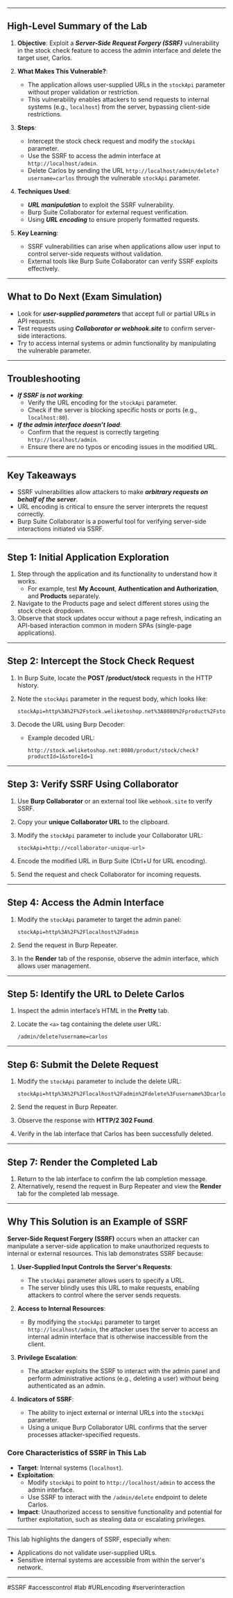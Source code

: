 
---

## **High-Level Summary of the Lab**

1. **Objective**: Exploit a **_Server-Side Request Forgery (SSRF)_** vulnerability in the stock check feature to access the admin interface and delete the target user, Carlos.
    
2. **What Makes This Vulnerable?**:
    
    - The application allows user-supplied URLs in the `stockApi` parameter without proper validation or restriction.
    - This vulnerability enables attackers to send requests to internal systems (e.g., `localhost`) from the server, bypassing client-side restrictions.
3. **Steps**:
    
    - Intercept the stock check request and modify the `stockApi` parameter.
    - Use the SSRF to access the admin interface at `http://localhost/admin`.
    - Delete Carlos by sending the URL `http://localhost/admin/delete?username=carlos` through the vulnerable `stockApi` parameter.
4. **Techniques Used**:
    
    - **_URL manipulation_** to exploit the SSRF vulnerability.
    - Burp Suite Collaborator for external request verification.
    - Using **_URL encoding_** to ensure properly formatted requests.
5. **Key Learning**:
    
    - SSRF vulnerabilities can arise when applications allow user input to control server-side requests without validation.
    - External tools like Burp Suite Collaborator can verify SSRF exploits effectively.

---

## **What to Do Next (Exam Simulation)**

- Look for **_user-supplied parameters_** that accept full or partial URLs in API requests.
- Test requests using **_Collaborator or webhook.site_** to confirm server-side interactions.
- Try to access internal systems or admin functionality by manipulating the vulnerable parameter.

---

## **Troubleshooting**

- **_If SSRF is not working_**:
    - Verify the URL encoding for the `stockApi` parameter.
    - Check if the server is blocking specific hosts or ports (e.g., `localhost:80`).
- **_If the admin interface doesn’t load_**:
    - Confirm that the request is correctly targeting `http://localhost/admin`.
    - Ensure there are no typos or encoding issues in the modified URL.

---

## **Key Takeaways**

- SSRF vulnerabilities allow attackers to make **_arbitrary requests on behalf of the server_**.
- URL encoding is critical to ensure the server interprets the request correctly.
- Burp Suite Collaborator is a powerful tool for verifying server-side interactions initiated via SSRF.

---

## **Step 1: Initial Application Exploration**

1. Step through the application and its functionality to understand how it works.
    - For example, test **My Account**, **Authentication and Authorization**, and **Products** separately.
2. Navigate to the Products page and select different stores using the stock check dropdown.
3. Observe that stock updates occur without a page refresh, indicating an API-based interaction common in modern SPAs (single-page applications).

---

## **Step 2: Intercept the Stock Check Request**

1. In Burp Suite, locate the **POST /product/stock** requests in the HTTP history.
2. Note the `stockApi` parameter in the request body, which looks like:
    
    ```plaintext
    stockApi=http%3A%2F%2Fstock.weliketoshop.net%3A8080%2Fproduct%2Fstock%2Fcheck%3FproductId%3D1%26storeId%3D1
    ```
    
3. Decode the URL using Burp Decoder:
    - Example decoded URL:
        
        ```plaintext
        http://stock.weliketoshop.net:8080/product/stock/check?productId=1&storeId=1
        ```
        

---

## **Step 3: Verify SSRF Using Collaborator**

1. Use **Burp Collaborator** or an external tool like `webhook.site` to verify SSRF.
2. Copy your **unique Collaborator URL** to the clipboard.
3. Modify the `stockApi` parameter to include your Collaborator URL:
    
    ```plaintext
    stockApi=http://<collaborator-unique-url>
    ```
    
4. Encode the modified URL in Burp Suite (Ctrl+U for URL encoding).
5. Send the request and check Collaborator for incoming requests.

---

## **Step 4: Access the Admin Interface**

1. Modify the `stockApi` parameter to target the admin panel:
    
    ```plaintext
    stockApi=http%3A%2F%2Flocalhost%2Fadmin
    ```
    
2. Send the request in Burp Repeater.
3. In the **Render** tab of the response, observe the admin interface, which allows user management.

---

## **Step 5: Identify the URL to Delete Carlos**

1. Inspect the admin interface’s HTML in the **Pretty** tab.
2. Locate the `<a>` tag containing the delete user URL:
    
    ```plaintext
    /admin/delete?username=carlos
    ```
    

---

## **Step 6: Submit the Delete Request**

1. Modify the `stockApi` parameter to include the delete URL:
    
    ```plaintext
    stockApi=http%3A%2F%2Flocalhost%2Fadmin%2Fdelete%3Fusername%3Dcarlos
    ```
    
2. Send the request in Burp Repeater.
3. Observe the response with **HTTP/2 302 Found**.
4. Verify in the lab interface that Carlos has been successfully deleted.

---

## **Step 7: Render the Completed Lab**

1. Return to the lab interface to confirm the lab completion message.
2. Alternatively, resend the request in Burp Repeater and view the **Render** tab for the completed lab message.

---

## **Why This Solution is an Example of SSRF**

**Server-Side Request Forgery (SSRF)** occurs when an attacker can manipulate a server-side application to make unauthorized requests to internal or external resources. This lab demonstrates SSRF because:

1. **User-Supplied Input Controls the Server's Requests**:
    
    - The `stockApi` parameter allows users to specify a URL.
    - The server blindly uses this URL to make requests, enabling attackers to control where the server sends requests.
2. **Access to Internal Resources**:
    
    - By modifying the `stockApi` parameter to target `http://localhost/admin`, the attacker uses the server to access an internal admin interface that is otherwise inaccessible from the client.
3. **Privilege Escalation**:
    
    - The attacker exploits the SSRF to interact with the admin panel and perform administrative actions (e.g., deleting a user) without being authenticated as an admin.
4. **Indicators of SSRF**:
    
    - The ability to inject external or internal URLs into the `stockApi` parameter.
    - Using a unique Burp Collaborator URL confirms that the server processes attacker-specified requests.

### **Core Characteristics of SSRF in This Lab**

- **Target**: Internal systems (`localhost`).
- **Exploitation**:
    - Modify `stockApi` to point to `http://localhost/admin` to access the admin interface.
    - Use SSRF to interact with the `/admin/delete` endpoint to delete Carlos.
- **Impact**: Unauthorized access to sensitive functionality and potential for further exploitation, such as stealing data or escalating privileges.

---

This lab highlights the dangers of SSRF, especially when:

- Applications do not validate user-supplied URLs.
- Sensitive internal systems are accessible from within the server's network.

---

#SSRF #accesscontrol #lab #URLencoding #serverinteraction